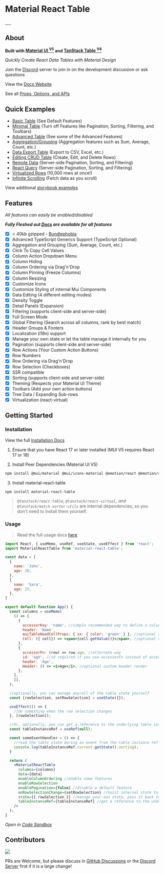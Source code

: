 # Material React Table

<a href="https://npmjs.com/package/material-react-table" target="_blank">
  <img alt="" src="https://badgen.net/npm/v/material-react-table?color=blue" />
</a>
<a href="https://npmtrends.com/material-react-table" target="_blank">
  <img alt="" src="https://badgen.net/npm/dt/material-react-table?label=installs&icon=npm&color=blue" />
</a>
<a href="https://bundlephobia.com/result?p=material-react-table" target="_blank">
  <img alt="" src="https://badgen.net/bundlephobia/minzip/material-react-table@latest?color=blue" />
</a>
<a href="https://star-history.com/#kevinvandy/material-react-table&Date" target="_blank">
  <img alt="" src="https://badgen.net/github/stars/KevinVandy/material-react-table?color=blue" />
</a>
<a href="https://github.com/KevinVandy/material-react-table/blob/main/LICENSE" target="_blank">
  <img alt="" src="https://badgen.net/github/license/KevinVandy/material-react-table?color=blue" />
</a>
<a href="http://makeapullrequest.com" target="_blank">
  <img alt="" src="https://img.shields.io/badge/PRs-welcome-brightgreen.svg?style=flat-square" />
</a>

## About

__Built with [Material UI <sup>V5</sup>](https://mui.com) and [TanStack Table <sup>V8</sup>](https://tanstack.com/table/v8)__

_Quickly Create React Data Tables with Material Design_

Join the [Discord](https://discord.gg/5wqyRx6fnm) server to join in on the development discussion or ask questions

View the [Docs Website](https://www.material-react-table.com/)

See all [Props, Options, and APIs](https://www.material-react-table.com/docs/api)

## Quick Examples

 - [Basic Table](https://www.material-react-table.com/docs/examples/basic/) (See Default Features)
 - [Minimal Table](https://www.material-react-table.com/docs/examples/minimal/) (Turn off Features like Pagination, Sorting, Filtering, and Toolbars)
 - [Advanced Table](https://www.material-react-table.com/docs/examples/advanced/) (See some of the Advanced Features)
 - [Aggregation/Grouping](https://www.material-react-table.com/docs/examples/aggregation-and-grouping/) (Aggregation features such as Sum, Average, Count, etc.)
 - [Data Export Table](https://www.material-react-table.com/docs/examples/data-export/) (Export to CSV, Excel, etc.)
 - [Editing CRUD Table](https://www.material-react-table.com/docs/examples/editing-crud/) (Create, Edit, and Delete Rows)
 - [Remote Data](https://www.material-react-table.com/docs/examples/remote/) (Server-side Pagination, Sorting, and Filtering)
 - [React Query](https://www.material-react-table.com/docs/examples/react-query/) (Server-side Pagination, Sorting, and Filtering)
 - [Virtualized Rows](https://www.material-react-table.com/docs/examples/virtualized/) (10,000 rows at once!)
 - [Infinite Scrolling](https://www.material-react-table.com/docs/examples/infinite-scrolling/) (Fetch data as you scroll)

View additional [storybook examples](https://www.material-react-table.dev/)

## Features

_All features can easily be enabled/disabled_

_**Fully Fleshed out [Docs](https://www.material-react-table.com/docs/guides#guides) are available for all features**_

- [x] < 40kb gzipped - [Bundlephobia](https://bundlephobia.com/package/material-react-table)
- [x] Advanced TypeScript Generics Support (TypeScript Optional)
- [x] Aggregation and Grouping (Sum, Average, Count, etc.)
- [x] Click To Copy Cell Values
- [x] Column Action Dropdown Menu
- [x] Column Hiding
- [x] Column Ordering via Drag'n'Drop
- [x] Column Pinning (Freeze Columns)
- [x] Column Resizing
- [x] Customize Icons
- [x] Customize Styling of internal Mui Components
- [x] Data Editing (4 different editing modes)
- [x] Density Toggle
- [x] Detail Panels (Expansion)
- [x] Filtering (supports client-side and server-side)
- [x] Full Screen Mode
- [x] Global Filtering (Search across all columns, rank by best match)
- [x] Header Groups & Footers
- [x] Localization (i18n) support
- [x] Manage your own state or let the table manage it internally for you
- [x] Pagination (supports client-side and server-side)
- [x] Row Actions (Your Custom Action Buttons)
- [x] Row Numbers
- [x] Row Ordering via Drag'n'Drop
- [x] Row Selection (Checkboxes)
- [x] SSR compatible
- [x] Sorting (supports client-side and server-side)
- [x] Theming (Respects your Material UI Theme)
- [x] Toolbars (Add your own action buttons)
- [x] Tree Data / Expanding Sub-rows
- [x] Virtualization (react-virtual)

## Getting Started

### Installation

View the full [Installation Docs](https://www.material-react-table.com/docs/getting-started/install)

1. Ensure that you have React 17 or later installed (MUI V5 requires React 17 or 18)

2. Install Peer Dependencies (Material UI V5)

```bash
npm install @mui/material @mui/icons-material @emotion/react @emotion/styled
```

3. Install material-react-table

```bash
npm install material-react-table
```

> _`@tanstack/react-table`, `@tanstack/react-virtual`, and `@tanstack/match-sorter-utils`_ are internal dependencies, so you don't need to install them yourself.

### Usage

> Read the full usage docs [here](https://www.material-react-table.com/docs/getting-started/usage/)

```jsx
import React, { useMemo, useRef, useState, useEffect } from 'react';
import MaterialReactTable from 'material-react-table';

const data = [
  {
    name: 'John',
    age: 30,
  },
  {
    name: 'Sara',
    age: 25,
  },
]

export default function App() {
  const columns = useMemo(
    () => [
      {
        accessorKey: 'name', //simple recommended way to define a column
        header: 'Name',
        muiTableHeadCellProps: { sx: { color: 'green' } }, //optional custom props
        Cell: ({ cell}) => <span>{cell.getValue()}</span>, //optional custom cell render
      },
      {
        accessorFn: (row) => row.age, //alternate way
        id: 'age', //id required if you use accessorFn instead of accessorKey
        header: 'Age',
        Header: () => <i>Age</i>, //optional custom header render
      },
    ],
    [],
  );

  //optionally, you can manage any/all of the table state yourself
  const [rowSelection, setRowSelection] = useState({});

  useEffect(() => {
    //do something when the row selection changes
  }, [rowSelection]);

  //Or, optionally, you can get a reference to the underlying table instance
  const tableInstanceRef = useRef(null);

  const someEventHandler = () => {
    //read the table state during an event from the table instance ref
    console.log(tableInstanceRef.current.getState().sorting);
  }

  return (
    <MaterialReactTable 
      columns={columns} 
      data={data} 
      enableColumnOrdering //enable some features
      enableRowSelection 
      enablePagination={false} //disable a default feature
      onRowSelectionChange={setRowSelection} //hoist internal state to your own state (optional)
      state={{ rowSelection }} //manage your own state, pass it back to the table (optional)
      tableInstanceRef={tableInstanceRef} //get a reference to the underlying table instance (optional)
    />
  );
}
```

_Open in [Code Sandbox](https://codesandbox.io/s/simple-material-react-table-example-t5c3ji)_

## Contributors

<a href="https://github.com/kevinvandy/material-react-table/graphs/contributors">
  <img src="https://contrib.rocks/image?repo=kevinvandy/material-react-table" />
</a>

PRs are Welcome, but please discuss in [GitHub Discussions](https://github.com/KevinVandy/material-react-table/discussions) or the [Discord Server](https://discord.gg/5wqyRx6fnm) first if it is a large change!
